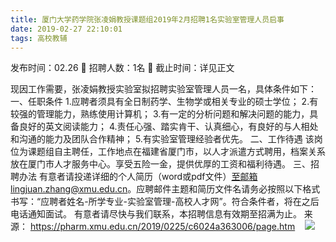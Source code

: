 ```yaml
---
title: 厦门大学药学院张凌娟教授课题组2019年2月招聘1名实验室管理人员启事
date: 2019-02-27 22:10:01
tags: 高校教辅
---
```

发布时间：02.26   🌟   招聘人数：1名   🌈   截止时间：详见正文
<!-- more -->

现因工作需要，张凌娟教授实验室拟招聘实验室管理人员一名，具体条件如下：
一、任职条件
1.应聘者须具有全日制药学、生物学或相关专业的硕士学位；
2.有较强的管理能力，熟练使用计算机；
3.有一定的分析问题和解决问题的能力，具备良好的英文阅读能力；
4.责任心强、踏实肯干、认真细心，有良好的与人相处和沟通的能力及团队合作精神；
5.有实验室管理经验者优先。
二、工作待遇
该岗位为课题组自主聘任，工作地点在福建省厦门市，以人才派遣方式聘用，档案关系放在厦门市人才服务中心。享受五险一金，提供优厚的工资和福利待遇。
三、招聘办法
有意者请投递详细的个人简历（word或pdf文件）至邮箱lingjuan.zhang@xmu.edu.cn。应聘邮件主题和简历文件名请务必按照以下格式书写：“应聘者姓名-所学专业-实验室管理-高校人才网”。符合条件者，将在之后电话通知面试。
有意者请尽快与我们联系，本招聘信息有效期至招满为止。
来源：
https://pharm.xmu.edu.cn/2019/0225/c6024a363006/page.htm
 
 ![](https://cdn.weiweiblog.cn/20181015134814.png)